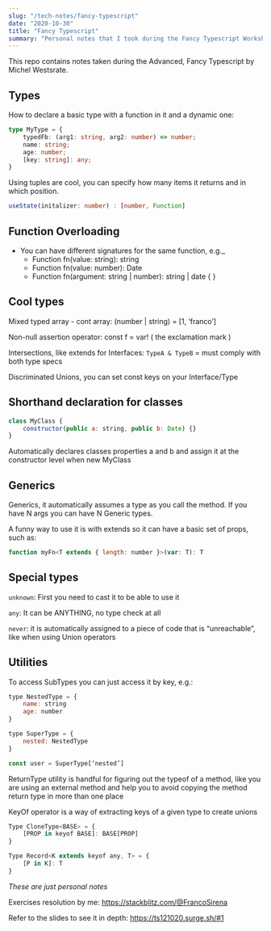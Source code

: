 ```yaml
---
slug: "/tech-notes/fancy-typescript"
date: "2020-10-30"
title: "Fancy Typescript"
summary: "Personal notes that I took during the Fancy Typescript Workshop that occurred during the React Conf 2020."
---
```


This repo contains notes taken during the Advanced, Fancy Typescript by Michel Westsrate.

## Types
How to declare a basic type with a function in it and a dynamic one:
```ts
type MyType = {
	typedFb: (arg1: string, arg2: number) => number;
	name: string;
	age: number;
	[key: string]: any;
}
```

Using tuples are cool, you can specify how many items it returns and in which position.
```ts
useState(initalizer: number) : [number, Function]
```

## Function Overloading
- You can have different signatures for the same function, e.g._
    - Function fn(value: string): string
    - Function fn(value: number): Date
    - Function fn(argument: string | number): string | date { }

## Cool types
Mixed typed array
	- cont array: (number | string) = [1, ‘franco’]

Non-null assertion operator: const f = var! ( the exclamation mark )

Intersections, like extends for Interfaces: `TypeA & TypeB` = must comply with both type specs

Discriminated Unions, you can set const keys on your Interface/Type

## Shorthand declaration for classes
```javascript
class MyClass {
	constructor(public a: string, public b: Date) {}
}
```
Automatically declares classes properties a and b and assign it at the constructor level when new MyClass

## Generics
Generics, it automatically assumes a type as you call the method. If you have N args you can have N Generic types.

A funny way to use it is with extends so it can have a basic set of props, such as:
```javascript
function myFn<T extends { length: number }>(var: T): T
```

## Special types
`unknown`: First you need to cast it to be able to use it

`any`: It can be ANYTHING, no type check at all

`never`: it is automatically assigned to a piece of code that is “unreachable”, like when using Union operators


## Utilities
To access SubTypes you can just access it by key, e.g.:
```javascript
type NestedType = {
	name: string
	age: number
}

type SuperType = {
	nested: NestedType
}

const user = SuperType[‘nested’]
```

ReturnType utility is handful for figuring out the typeof of a method, like you are using an external method and help you to avoid copying the method return type in more than one place

KeyOf operator is a way of extracting keys of a given type to create unions

```javascript
Type CloneType<BASE> = {
	[PROP in keyof BASE]: BASE[PROP]
}

Type Record<K extends keyof any, T> = {
	[P in K]: T
}
```

*These are just personal notes*

Exercises resolution by me: https://stackblitz.com/@FrancoSirena

Refer to the slides to see it in depth: https://ts121020.surge.sh/#1
